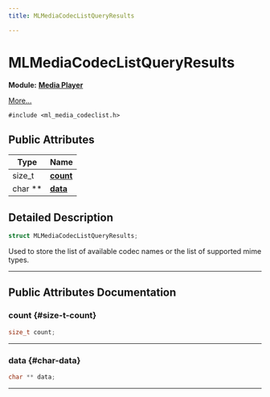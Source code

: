 ```yaml
---
title: MLMediaCodecListQueryResults

---
```


# MLMediaCodecListQueryResults

**Module:** **[Media Player](/versioned_docs/version-03-Jan-2023/api-ref/api/Modules/group___media_player/group___media_player.md)**



 [More...](#detailed-description)


`#include <ml_media_codeclist.h>`

## Public Attributes

| Type           | Name           |
| -------------- | -------------- |
| size_t | **[count](/versioned_docs/version-03-Jan-2023/api-ref/api/Modules/group___media_player/struct_m_l_media_codec_list_query_results.md#size-t-count)**  |
| char ** | **[data](/versioned_docs/version-03-Jan-2023/api-ref/api/Modules/group___media_player/struct_m_l_media_codec_list_query_results.md#char-data)**  |

## Detailed Description

```cpp
struct MLMediaCodecListQueryResults;
```


Used to store the list of available codec names or the list of supported mime types. 





-----------
## Public Attributes Documentation

### count {#size-t-count}

```cpp
size_t count;
```






-----------

### data {#char-data}

```cpp
char ** data;
```






-----------

